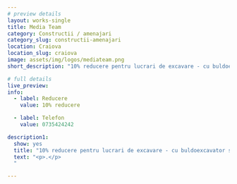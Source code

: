 ```yaml
---
# preview details
layout: works-single
title: Media Team
category: Constructii / amenajari
category_slug: constructii-amenajari
location: Craiova
location_slug: craiova
image: assets/img/logos/mediateam.png
short_description: "10% reducere pentru lucrari de excavare - cu buldoexcavator si miniexcavator"

# full details
live_preview: 
info:
  - label: Reducere
    value: 10% reducere

  - label: Telefon
    value: 0735424242

description1:
  show: yes
  title: "10% reducere pentru lucrari de excavare - cu buldoexcavator si miniexcavator"
  text: "<p>.</p>
  "

---
```

